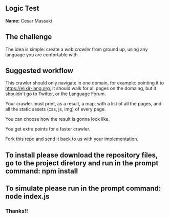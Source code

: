 <h2>Logic Test</h2>
<strong>Name:</strong> Cesar Massaki

<h2> The challenge </h2>

The idea is simple: create a *web crawler* from ground up, using any language you are confortable with.

<h2> Suggested workflow </h2>


This crawler should only navigate in one domain, for example: pointing it to https://elixir-lang.org, it should walk for all pages on the domaing, but it shouldn`t go to Twitter, or the Language Forum.

Your crawler must print, as a result, a map, with a list of all the pages, and all the static assets (css, js, img) of every page. 

You can choose how the result is gonna look like.

You get extra points for a faster crawler.

Fork this repo and send it back to us with your implementation.

<h2>To install please download the repository files, go to the project diretory and run in the prompt command: npm install</h2>
<h2>To simulate please run in the prompt command: node index.js</h2>


<h3>Thanks!!</h3>
